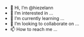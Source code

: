 - 👋 Hi, I’m @hiezelann
- 👀 I’m interested in ...
- 🌱 I’m currently learning ...
- 💞️ I’m looking to collaborate on ...
- 📫 How to reach me ...

<!---
hiezelann/hiezelann is a ✨ special ✨ repository because its `README.md` (this file) appears on your GitHub profile.
You can click the Preview link to take a look at your changes.
--->

